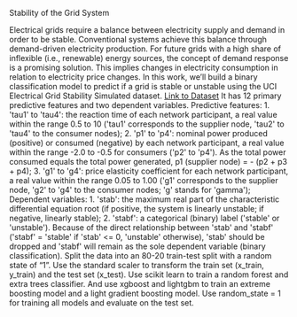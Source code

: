 Stability of the Grid System

Electrical grids require a balance between electricity supply and demand in order to be stable. Conventional systems achieve this balance through demand-driven electricity production. For future grids with a high share of inflexible (i.e., renewable) energy sources, the concept of demand response is a promising solution. This implies changes in electricity consumption in relation to electricity price changes. In this work, we’ll build a binary classification model to predict if a grid is stable or unstable using the UCI Electrical Grid Stability Simulated dataset.
[Link to Dataset](https://archive.ics.uci.edu/ml/datasets/Electrical+Grid+Stability+Simulated+Data+)
It has 12 primary predictive features and two dependent variables.
Predictive features:
	1. 'tau1' to 'tau4': the reaction time of each network participant, a real value within the range 0.5 to 10 ('tau1' corresponds to the supplier node, 'tau2' to 'tau4' to the consumer nodes);
	2. 'p1' to 'p4': nominal power produced (positive) or consumed (negative) by each network participant, a real value within the range -2.0 to -0.5 for consumers ('p2' to 'p4'). As the total power consumed equals the total power generated, p1 (supplier node) = - (p2 + p3 + p4);
	3. 'g1' to 'g4': price elasticity coefficient for each network participant, a real value within the range 0.05 to 1.00 ('g1' corresponds to the supplier node, 'g2' to 'g4' to the consumer nodes; 'g' stands for 'gamma');
Dependent variables:
	1. 'stab': the maximum real part of the characteristic differential equation root (if positive, the system is linearly unstable; if negative, linearly stable);
	2. 'stabf': a categorical (binary) label ('stable' or 'unstable').
Because of the direct relationship between 'stab' and 'stabf' ('stabf' = 'stable' if 'stab' <= 0, 'unstable' otherwise), 'stab' should be dropped and 'stabf' will remain as the sole dependent variable (binary classification).
Split the data into an 80-20 train-test split with a random state of “1”. Use the standard scaler to transform the train set (x_train, y_train) and the test set (x_test). Use scikit learn to train a random forest and extra trees classifier. And use xgboost and lightgbm to train an extreme boosting model and a light gradient boosting model. Use random_state = 1 for training all models and evaluate on the test set. 